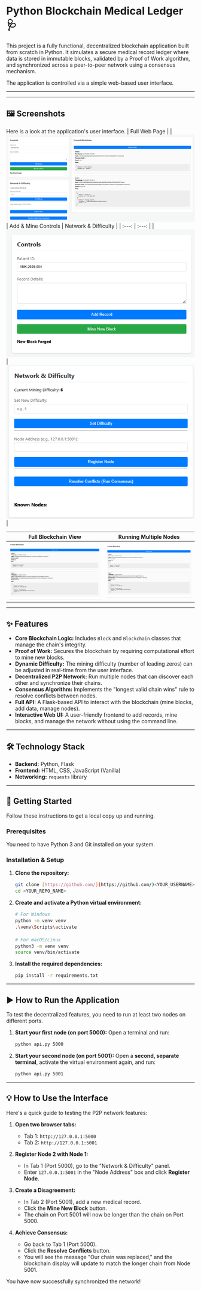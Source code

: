 # Python Blockchain Medical Ledger 🩺

This project is a fully functional, decentralized blockchain application built from scratch in Python. It simulates a secure medical record ledger where data is stored in immutable blocks, validated by a Proof of Work algorithm, and synchronized across a peer-to-peer network using a consensus mechanism.

The application is controlled via a simple web-based user interface.



---
---

## 🖼️ Screenshots

Here is a look at the application's user interface.
| Full Web Page |
| ![Screenshot of the full webpage](./assets/full-webpage.png)
| Add & Mine Controls | Network & Difficulty |
| :---: | :---: |
| ![Screenshot of the main controls](./assets/controls.png) | ![Screenshot of network controls](./assets/network&diffuclty.png) |

| Full Blockchain View | Running Multiple Nodes |
| :---: | :---: |
| ![Screenshot of the full chain view](./assets/blockchain.png) | ![Screenshot of the consensus mechanism](./assets/blockchain.png) |
---

## ✨ Features

* **Core Blockchain Logic:** Includes `Block` and `Blockchain` classes that manage the chain's integrity.
* **Proof of Work:** Secures the blockchain by requiring computational effort to mine new blocks.
* **Dynamic Difficulty:** The mining difficulty (number of leading zeros) can be adjusted in real-time from the user interface.
* **Decentralized P2P Network:** Run multiple nodes that can discover each other and synchronize their chains.
* **Consensus Algorithm:** Implements the "longest valid chain wins" rule to resolve conflicts between nodes.
* **Full API:** A Flask-based API to interact with the blockchain (mine blocks, add data, manage nodes).
* **Interactive Web UI:** A user-friendly frontend to add records, mine blocks, and manage the network without using the command line.

---

## 🛠️ Technology Stack

* **Backend:** Python, Flask
* **Frontend:** HTML, CSS, JavaScript (Vanilla)
* **Networking:** `requests` library

---

## 🚀 Getting Started

Follow these instructions to get a local copy up and running.

### Prerequisites

You need to have Python 3 and Git installed on your system.

### Installation & Setup

1.  **Clone the repository:**
    ```sh
    git clone [https://github.com/](https://github.com/)<YOUR_USERNAME>/<YOUR_REPO_NAME>.git
    cd <YOUR_REPO_NAME>
    ```

2.  **Create and activate a Python virtual environment:**
    ```sh
    # For Windows
    python -m venv venv
    .\venv\Scripts\activate

    # For macOS/Linux
    python3 -m venv venv
    source venv/bin/activate
    ```

3.  **Install the required dependencies:**
    ```sh
    pip install -r requirements.txt
    ```

---

## ▶️ How to Run the Application

To test the decentralized features, you need to run at least two nodes on different ports.

1.  **Start your first node (on port 5000):**
    Open a terminal and run:
    ```sh
    python api.py 5000
    ```

2.  **Start your second node (on port 5001):**
    Open a **second, separate terminal**, activate the virtual environment again, and run:
    ```sh
    python api.py 5001
    ```

---

## 💡 How to Use the Interface

Here's a quick guide to testing the P2P network features:

1.  **Open two browser tabs:**
    * Tab 1: `http://127.0.0.1:5000`
    * Tab 2: `http://127.0.0.1:5001`

2.  **Register Node 2 with Node 1:**
    * In Tab 1 (Port 5000), go to the "Network & Difficulty" panel.
    * Enter `127.0.0.1:5001` in the "Node Address" box and click **Register Node**.

3.  **Create a Disagreement:**
    * In Tab 2 (Port 5001), add a new medical record.
    * Click the **Mine New Block** button.
    * The chain on Port 5001 will now be longer than the chain on Port 5000.

4.  **Achieve Consensus:**
    * Go back to Tab 1 (Port 5000).
    * Click the **Resolve Conflicts** button.
    * You will see the message "Our chain was replaced," and the blockchain display will update to match the longer chain from Node 5001.

You have now successfully synchronized the network!